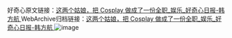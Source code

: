 好奇心原文链接：[这两个姑娘，把 Cosplay 做成了一份全职_娱乐_好奇心日报-韩方航 ](https://www.qdaily.com/articles/9664.html)
WebArchive归档链接：[这两个姑娘，把 Cosplay 做成了一份全职_娱乐_好奇心日报-韩方航 ](http://web.archive.org/web/20190623154732/https://www.qdaily.com/articles/9664.html)
![image](http://ww3.sinaimg.cn/large/007d5XDply1g3vg4ua009j30u06737wi)